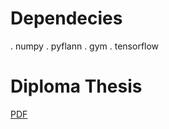# Dependecies
.  numpy
.  pyflann
.  gym
.  tensorflow

# Diploma Thesis
[PDF](http://purl.tuc.gr/dl/dias/33218A13-C811-425E-BC8B-8D5226842B6)
